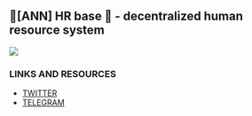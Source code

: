 ## 🚀[ANN] HR base 🚀 - decentralized human resource system 

![](https://ip.bitcointalk.org/?u=https%3A%2F%2Fi.imgur.com%2FYtPQC9E.jpg&t=593&c=vkkrRvb3qiW1rg)


### LINKS AND RESOURCES

- [TWITTER](https://twitter.com/hr_base)
- [TELEGRAM](https://t.me/hr_base)